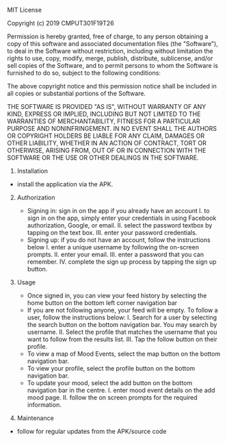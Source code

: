 MIT License

Copyright (c) 2019 CMPUT301F19T26

Permission is hereby granted, free of charge, to any person obtaining a copy
of this software and associated documentation files (the "Software"), to deal
in the Software without restriction, including without limitation the rights
to use, copy, modify, merge, publish, distribute, sublicense, and/or sell
copies of the Software, and to permit persons to whom the Software is
furnished to do so, subject to the following conditions:

The above copyright notice and this permission notice shall be included in all
copies or substantial portions of the Software.

THE SOFTWARE IS PROVIDED "AS IS", WITHOUT WARRANTY OF ANY KIND, EXPRESS OR
IMPLIED, INCLUDING BUT NOT LIMITED TO THE WARRANTIES OF MERCHANTABILITY,
FITNESS FOR A PARTICULAR PURPOSE AND NONINFRINGEMENT. IN NO EVENT SHALL THE
AUTHORS OR COPYRIGHT HOLDERS BE LIABLE FOR ANY CLAIM, DAMAGES OR OTHER
LIABILITY, WHETHER IN AN ACTION OF CONTRACT, TORT OR OTHERWISE, ARISING FROM,
OUT OF OR IN CONNECTION WITH THE SOFTWARE OR THE USE OR OTHER DEALINGS IN THE
SOFTWARE.

1. Installation

- install the application via the APK.

2. Authorization

   - Signing in: sign in on the app if you already have an account
     I. to sign in on the app, simply enter your credentials in using Facebook authorization, Google, or email.
     II. select the password textbox by tapping on the text box.
     III. enter your password credentials.
   - Signing up: if you do not have an account, follow the instructions below
     I. enter a unique username by following the on-screen prompts.
     II. enter your email.
     III. enter a password that you can remember.
     IV. complete the sign up process by tapping the sign up button.

3. Usage

   - Once signed in, you can view your feed history by selecting the home button on the bottom left corner navigation bar
   - If you are not following anyone, your feed will be empty. To follow a user, follow the instructions below:
     I. Search for a user by selecting the search button on the bottom navigation bar. You may search by username.
     II. Select the profile that matches the username that you want to follow from the results list.
     III. Tap the follow button on their profile.
   - To view a map of Mood Events, select the map button on the bottom navigation bar.
   - To view your profile, select the profile button on the bottom navigation bar.
   - To update your mood, select the add button on the bottom navigation bar in the centre.
     I. enter mood event details on the add mood page.
     II. follow the on screen prompts for the required information.

4. Maintenance

- follow for regular updates from the APK/source code
